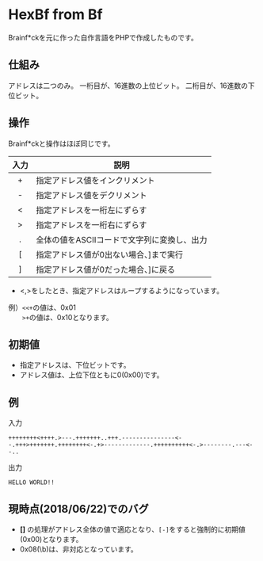 # HexBf from Bf
Brainf*ckを元に作った自作言語をPHPで作成したものです。
## 仕組み
アドレスは二つのみ。
一桁目が、16進数の上位ビット。
二桁目が、16進数の下位ビット。
## 操作
Brainf*ckと操作はほぼ同じです。

|入力|説明| 
:----:| ----
|+|指定アドレス値をインクリメント|
|-|指定アドレス値をデクリメント|
|<|指定アドレスを一桁左にずらす|
|>|指定アドレスを一桁右にずらす|
|.|全体の値をASCIIコードで文字列に変換し、出力|
|[|指定アドレス値が0出ない場合、]まで実行|
|]|指定アドレス値が0だった場合、]に戻る|:

* <,>をしたとき、指定アドレスはループするようになっています。

例）```<<+```の値は、0x01<br>
　　```>+```の値は、0x10となります。
## 初期値
* 指定アドレスは、下位ビットです。
* アドレス値は、上位下位ともに0(0x00)です。
## 例
入力
```
++++++++<++++.>---.+++++++..+++.---------------<--.+++>+++++++.++++++++<-.+>-------------.++++++++++<-.>--------.---<--..
```
出力
```
HELLO WORLD!!
```
## 現時点(2018/06/22)でのバグ
* **[]** の処理がアドレス全体の値で適応となり、```[-]```をすると強制的に初期値(0x00)となります。
* 0x08(\b)は、非対応となっています。
